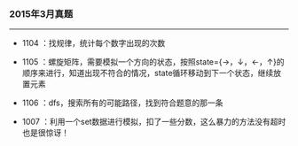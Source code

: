### 2015年3月真题

------

- 1104 ：找规律，统计每个数字出现的次数 

- 1105 ：螺旋矩阵，需要模拟一个方向的状态，按照state={→，↓，←，↑}的顺序来进行，知道出现不符合的情况，state循环移动到下一个状态，继续放置元素

- 1106 ：dfs，搜索所有的可能路径，找到符合题意的那一条

- 1007 ：利用一个set数据进行模拟，扣了一些分数，这么暴力的方法没有超时也是很惊讶！

